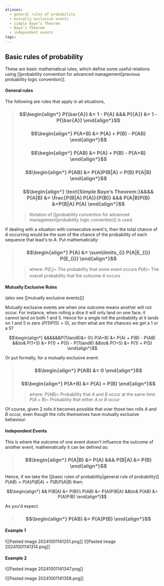 ```yaml
---
aliases:
  - general rules of probability
  - mutually exclusive events
  - simple Baye’s Theorem
  - Baye’s Theorem
  - independent events
tags:
---
```


## Basic rules of probability

These are basic mathematical rules, which define some useful relations using [[probability convention for advanced management|previous probability logic convention]].

#### General rules

The following are rules that apply in all situations, 

> ### $$\begin{align*} P(\bar{A})  &= 1 - P(A) &&& P({A})  &= 1 - P(\bar{A})  \end{align*}$$
> ### $$\begin{align*} P(A+B) &= P(A) + P(B) - P(AB)  \end{align*}$$
> ### $$\begin{align*} P(AB) &= P(A) + P(B) - P(A+B)  \end{align*}$$
> ### $$\begin{align*} P(AB) &= P(A)P(B|A) = P(B) P(A|B) \end{align*}$$
> ### $$\begin{align*} \text{Simple Baye’s Theorem:}&&&& P(A|B) &= \frac{P(B|A) P(A)}{P(B)} &&& P(A|B)P(B) &=P(B|A) P(A)  \end{align*}$$
>> Notation of [[probability convention for advanced management|probability logic convention]] is used.

If dealing with a situation with consecutive event's, then the total chance of $A$ occurring would be the sum of the chance of the probability of each sequence that lead's to $A$. Put mathematically:

> ### $$\begin{align*} P(A)  &= \sum\limits_{i} P(A|E_{i}) P(E_{i})  \end{align*}$$
>> where:
>> $P(E_{i})=$ The probability that some event occurs
>> $P(A)=$ The overall probability that the outcome $A$ occurs
#### Mutually Exclusive Rules

(also see [[mutually exclusive events]])

Mutually exclusive events are when one outcome means another will not occur. For instance, when rolling a dice it will only land on one face; it cannot land on both 1 and 5. Hence for a single roll the probability at it lands on 1 and 5 is zero ($P(1)P(5)=0$), so then what are the chances we get a 1 or a 5?

$$\begin{align*}
&&&&&&P(1\land6)&= 0\\
P(A+B) &= P(A) + P(B) - P(AB) &&\to& P(1+5) &= P(1) + P(5) - P(1\land6) &&\to& P(1+5) &= P(1) + P(5)
\end{align*}$$

Or put formally, for a mutually exclusive event:

> ### $$\begin{align*} P(AB)  &= 0  \end{align*}$$
> ### $$\begin{align*} P(A+B)  &= P(A) + P(B)  \end{align*}$$
>> where:
>> $P(AB)=$ Probability that $A$ and $B$ occur at the same time
>> $P(A+B)=$ Probability that either $A$ or $B$ occur

Of course, given 2 rolls it becomes possible that over those two rolls $A$ and $B$ occur, even though the rolls themselves have mutually exclusive behaviour.

#### Independent Events

This is where the outcome of one event doesn't influence the outcome of another event, mathematically it can be defined as:

> ### $$\begin{align*} P(A|B)  &= P(A) &&& P(B|A) &= P(B) \end{align*}$$

Hence, if we take the [[basic rules of probability|general rule of probability]] $P(AB) = P(A)P(B|A) = P(B) P(A|B)$ then:

$$\begin{align*}
&& P(B|A) &= P(B)\\
P(AB) &= P(A)P(B|A) &&\to& P(AB) &= P(A)P(B) 
\end{align*}$$

As you'd expect.

> ### $$\begin{align*}   P(AB) &= P(A)P(B)    \end{align*}$$

#### Example 1
![[Pasted image 20241001141251.png]]
![[Pasted image 20241001141314.png]]

#### Example 2

![[Pasted image 20241001141347.png]]

![[Pasted image 20241001141358.png]]

